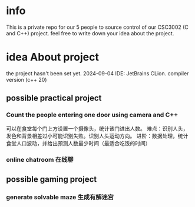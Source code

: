# info
This is a private repo for our 5 people to source control of our CSC3002 (C and C++) project.
feel free to write down your idea about the project.

# idea About project
the project hasn't been set yet. 2024-09-04
IDE: JetBrains CLion. compiler version (c++ 20)
## possible practical project
### Count the people entering one door using camera and C++
可以在食堂每个门上方设置一个摄像头，统计该门进出人数。
难点：识别人头，发色和背景相差过小可能识别失败。识别人头运动方向。
进阶：数据处理，统计食堂人口波动，并给出预测人数最少时间（最适合吃饭的时间）

### online chatroom 在线聊

## possible gaming project
### generate solvable maze 生成有解迷宫

